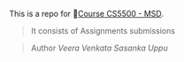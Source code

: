 This is a repo for :blue_book:[Course CS5500 - MSD](https://course.ccs.neu.edu/cs5500).

> It consists of Assignments submissions

> Author *Veera Venkata Sasanka Uppu*
